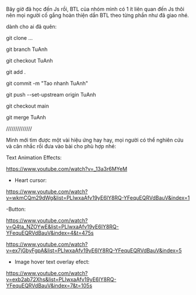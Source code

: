 Bây giờ đã học đến Js rồi, BTL của nhóm mình có 1 ít liên quan đến Js thôi nên mọi người cố gắng hoàn thiện dần BTL theo từng phần như đã giao nhé.

dành cho ai đã quên:

git clone ...

git branch TuAnh

git checkout TuAnh

git add .

git commit -m "Tao nhanh TuAnh"

git push --set-upstream origin TuAnh

git checkout main

git merge TuAnh

//////////////

Minh mới tìm được một vài hiệu ứng hay hay, mọi người có thể  nghiên cứu và cân nhắc rồi đưa vào bài cho phù hợp nhé:

Text Animation Effects:

https://www.youtube.com/watch?v=_13a3r6MYeM

- Heart cursor: 

https://www.youtube.com/watch?v=wkmCQm29dWg&list=PLIwxaAfv19yE6IY8RQ-YFequEQRVdBauV&index=1

-Button: 

https://www.youtube.com/watch?v=Q4ta_NZOYwE&list=PLIwxaAfv19yE6IY8RQ-YFequEQRVdBauV&index=4&t=475s

https://www.youtube.com/watch?v=ex7jGbyFgpA&list=PLIwxaAfv19yE6IY8RQ-YFequEQRVdBauV&index=5

- Image hover text overlay efect:

https://www.youtube.com/watch?v=exb2ab72Xhs&list=PLIwxaAfv19yE6IY8RQ-YFequEQRVdBauV&index=7&t=105s

